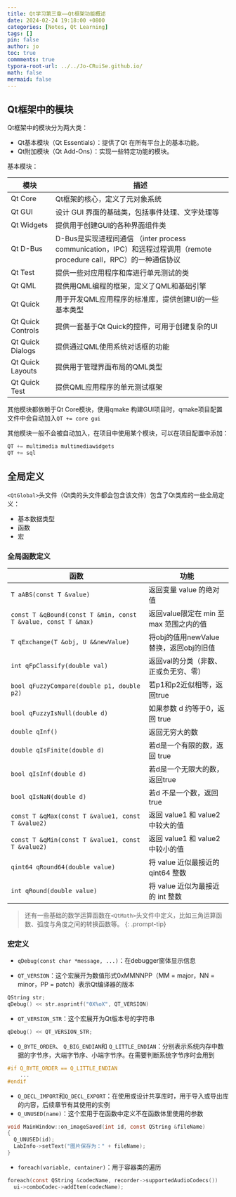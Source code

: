 ```yaml
---
title: Qt学习第三章——Qt框架功能概述
date: 2024-02-24 19:18:00 +0800
categories: [Notes, Qt Learning]
tags: []
pin: false
author: jo
toc: true
commments: true
typora-root-url: ../../Jo-CRuiSe.github.io/
math: false
mermaid: false
---
```


## Qt框架中的模块

Qt框架中的模块分为两大类：

- Qt基本模块（Qt Essentials）：提供了Qt 在所有平台上的基本功能。
- Qt附加模块（Qt Add-Ons）：实现一些特定功能的模块。

基本模块：

| 模块              | 描述                                                         |
| ----------------- | ------------------------------------------------------------ |
| Qt Core           | Qt框架的核心，定义了元对象系统                               |
| Qt GUI            | 设计 GUI 界面的基础类，包括事件处理、文字处理等              |
| Qt Widgets        | 提供用于创建GUI的各种界面组件类                              |
| Qt D-Bus          | D-Bus是实现进程间通信 （inter process communication，IPC）和远程过程调用（remote procedure call，RPC）的一种通信协议 |
| Qt Test           | 提供一些对应用程序和库进行单元测试的类                       |
| Qt QML            | 提供用QML编程的框架，定义了QML和基础引擎                     |
| Qt Quick          | 用于开发QML应用程序的标准库，提供创建UI的一些基本类型        |
| Qt Quick Controls | 提供一套基于Qt Quick的控件，可用于创建复杂的UI               |
| Qt Quick Dialogs  | 提供通过QML使用系统对话框的功能                              |
| Qt Quick Layouts  | 提供用于管理界面布局的QML类型                                |
| Qt Quick Test     | 提供QML应用程序的单元测试框架                                |

其他模块都依赖于Qt Core模块，使用qmake 构建GUI项目时，qmake项目配置文件中会自动加入`QT += core gui`

其他模块一般不会被自动加入，在项目中使用某个模块，可以在项目配置中添加：

```c
QT += multimedia multimediawidgets
QT += sql
```

## 全局定义

`<QtGlobal>`头文件（Qt类的头文件都会包含该文件）包含了Qt类库的一些全局定义：

- 基本数据类型
- 函数
- 宏 

### 全局函数定义

| 函数                                                         | 功能                                    |
| ------------------------------------------------------------ | --------------------------------------- |
| `T aABS(const T &value)`                                     | 返回变量 value 的绝对值                 |
| `const T &qBound(const T &min, const T &value, const T &max)` | 返回value限定在 min 至 max 范围之内的值 |
| `T qExchange(T &obj, U &&newValue)`                          | 将obj的值用newValue替换，返回obj的旧值  |
| `int qFpClassify(double val)`                                | 返回val的分类（非数、正或负无穷、零）   |
| `bool qFuzzyCompare(double p1, double p2)`                   | 若p1和p2近似相等，返回true              |
| `bool qFuzzyIsNull(double d)`                                | 如果参数 d 约等于0，返回 true           |
| `double qInf()`                                              | 返回无穷大的数                          |
| `double qIsFinite(double d)`                                 | 若d是一个有限的数，返回 true            |
| `bool qIsInf(double d)`                                      | 若d是一个无限大的数，返回true           |
| `bool qIsNaN(double d)`                                      | 若d 不是一个数，返回true                |
| `const T &qMax(const T &value1, const T &value2)`            | 返回 value1 和 value2 中较大的值        |
| `const T &qMin(const T &value1, const T &value2)`            | 返回 value1 和 value2 中较小的值        |
| `qint64 qRound64(double value)`                              | 将 value 近似最接近的 qint64 整数       |
| `int qRound(double value)`                                   | 将 value 近似为最接近的 int 整数        |

>还有一些基础的数学运算函数在`<QtMath>`头文件中定义，比如三角运算函数、弧度与角度之间的转换函数等。
{: .prompt-tip}

### 宏定义

- `qDebug(const char *message, ...)`：在debugger窗体显示信息

- `QT_VERSION`：这个宏展开为数值形式0xMMNNPP（MM = major，NN = minor，PP = patch）表示Qt编译器的版本

```c
QString str;
qDebug() << str.asprintf("0X%oX", QT_VERSION)
```

- `QT_VERSION_STR`：这个宏展开为Qt版本号的字符串

```c
qDebug() << QT_VERSION_STR;
```

- `Q_BYTE_ORDER`、 `Q_BIG_ENDIAN`和 `Q_LITTLE_ENDIAN`：分别表示系统内存中数据的字节序，大端字节序、小端字节序。在需要判断系统字节序时会用到

```c
#if Q_BYTE_ORDER == Q_LITTLE_ENDIAN
	...
#endif
```

- `Q_DECL_IMPORT`和`Q_DECL_EXPORT`：在使用或设计共享库时，用于导入或导出库的内容，后续章节有其使用的实例
- `Q_UNUSED(name)`：这个宏用于在函数中定义不在函数体里使用的参数

```c
void MainWindow::on_imageSaved(int id, const QString &fileName)
{
  Q_UNUSED(id);
  LabInfo->setText("图片保存为：" + fileName);
}
```

- `foreach(variable, container)`：用于容器类的遍历

```c
foreach(const QString &codecName, recorder->supportedAudioCodecs())
  ui->comboCodec->addItem(codecName);
```